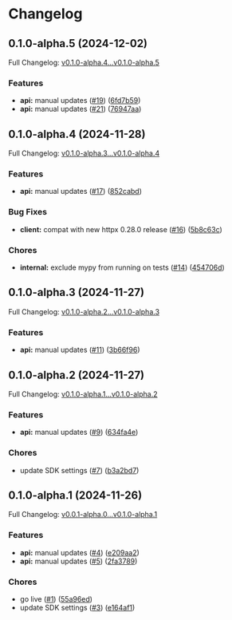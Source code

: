 # Changelog

## 0.1.0-alpha.5 (2024-12-02)

Full Changelog: [v0.1.0-alpha.4...v0.1.0-alpha.5](https://github.com/justement-api/justement-python/compare/v0.1.0-alpha.4...v0.1.0-alpha.5)

### Features

* **api:** manual updates ([#19](https://github.com/justement-api/justement-python/issues/19)) ([6fd7b59](https://github.com/justement-api/justement-python/commit/6fd7b59bde6be4107a05355e1ada82448fe3118c))
* **api:** manual updates ([#21](https://github.com/justement-api/justement-python/issues/21)) ([76947aa](https://github.com/justement-api/justement-python/commit/76947aadfeada2667328e988af3f477e33c1d8a2))

## 0.1.0-alpha.4 (2024-11-28)

Full Changelog: [v0.1.0-alpha.3...v0.1.0-alpha.4](https://github.com/justement-api/justement-python/compare/v0.1.0-alpha.3...v0.1.0-alpha.4)

### Features

* **api:** manual updates ([#17](https://github.com/justement-api/justement-python/issues/17)) ([852cabd](https://github.com/justement-api/justement-python/commit/852cabdd488a51b44a597f7a9347fc3c78df1ff5))


### Bug Fixes

* **client:** compat with new httpx 0.28.0 release ([#16](https://github.com/justement-api/justement-python/issues/16)) ([5b8c63c](https://github.com/justement-api/justement-python/commit/5b8c63c61910b9381e7065b66c6ae54ea1c504d0))


### Chores

* **internal:** exclude mypy from running on tests ([#14](https://github.com/justement-api/justement-python/issues/14)) ([454706d](https://github.com/justement-api/justement-python/commit/454706d5dfa3ece84f710214037706e2596ee01d))

## 0.1.0-alpha.3 (2024-11-27)

Full Changelog: [v0.1.0-alpha.2...v0.1.0-alpha.3](https://github.com/justement-api/justement-python/compare/v0.1.0-alpha.2...v0.1.0-alpha.3)

### Features

* **api:** manual updates ([#11](https://github.com/justement-api/justement-python/issues/11)) ([3b66f96](https://github.com/justement-api/justement-python/commit/3b66f966ad26bfc58548aabd10136eb31f7e12e0))

## 0.1.0-alpha.2 (2024-11-27)

Full Changelog: [v0.1.0-alpha.1...v0.1.0-alpha.2](https://github.com/justement-api/justement-python/compare/v0.1.0-alpha.1...v0.1.0-alpha.2)

### Features

* **api:** manual updates ([#9](https://github.com/justement-api/justement-python/issues/9)) ([634fa4e](https://github.com/justement-api/justement-python/commit/634fa4e9a141491d2e89472547c27b87a64d6742))


### Chores

* update SDK settings ([#7](https://github.com/justement-api/justement-python/issues/7)) ([b3a2bd7](https://github.com/justement-api/justement-python/commit/b3a2bd7be5475f61c94713809ebc5e608ed9c1cc))

## 0.1.0-alpha.1 (2024-11-26)

Full Changelog: [v0.0.1-alpha.0...v0.1.0-alpha.1](https://github.com/justement-api/justement-python/compare/v0.0.1-alpha.0...v0.1.0-alpha.1)

### Features

* **api:** manual updates ([#4](https://github.com/justement-api/justement-python/issues/4)) ([e209aa2](https://github.com/justement-api/justement-python/commit/e209aa2034c220add02fee82f6e6c1944ba72125))
* **api:** manual updates ([#5](https://github.com/justement-api/justement-python/issues/5)) ([2fa3789](https://github.com/justement-api/justement-python/commit/2fa3789cea61f6ae549e8a2ca9143c1daec44f3a))


### Chores

* go live ([#1](https://github.com/justement-api/justement-python/issues/1)) ([55a96ed](https://github.com/justement-api/justement-python/commit/55a96ed6932f663ce848532f726cd3cea1e0fd94))
* update SDK settings ([#3](https://github.com/justement-api/justement-python/issues/3)) ([e164af1](https://github.com/justement-api/justement-python/commit/e164af15a3d939c7f033e26203ec4c21e151066a))
